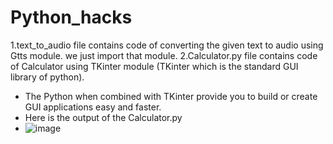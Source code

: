 # Python_hacks
1.text_to_audio file contains code of converting the given text to audio using Gtts module. we just import that module.
2.Calculator.py file contains code of Calculator using TKinter module (TKinter which is the standard GUI library of python).
* The Python when combined with TKinter provide you to build or create GUI applications easy and faster.
* Here is the output of the Calculator.py
* ![image](https://github.com/kl2000032271/Python_hacks/assets/100039506/c6457a5d-3cef-4bbe-8a81-496fc28eb91d)

